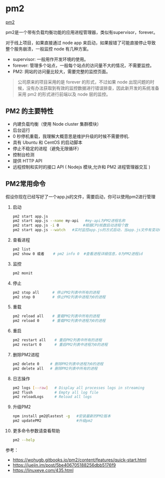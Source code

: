 # pm2

[pm2](https://www.npmjs.com/package/pm2)

pm2是一个带有负载均衡功能的应用进程管理器，类似有supervisor，forever。

对于线上项目，如果直接通过 node app 来启动，如果报错了可能直接停止导致整个服务崩溃，一般监控 node 有几种方案。

- supervisor: 一般用作开发环境的使用。
- forever: 管理多个站点，一般每个站点的访问量不大的情况，不需要监控。
- PM2: 网站的访问量比较大，需要完整的监控页面。

> 公司原来的项目采用的是 forever 的形式，不过如果 node 出现问题的时候，没有办法获取到有效的监控数据进行错误排查，因此新开发的系统准备采用 pm2 的形式进行前端以及 node 层的监控。

## PM2 的主要特性

- 内建负载均衡（使用 Node cluster 集群模块）
- 后台运行
- 0 秒停机重载，我理解大概意思是维护升级的时候不需要停机.
- 具有 Ubuntu 和 CentOS 的启动脚本
- 停止不稳定的进程（避免无限循环）
- 控制台检测
- 提供 HTTP API
- 远程控制和实时的接口 API ( Nodejs 模块,允许和 PM2 进程管理器交互 )

## PM2常用命令

假设你现在已经写好了一个app.js的文件，需要启动，你可以使用pm2进行管理

1. 启动

    ```bash
    pm2 start app.js
    pm2 start app.js --name my-api   #my-api为PM2进程名称
    pm2 start app.js -i 0           #根据CPU核数启动进程个数
    pm2 start app.js --watch   #实时监控app.js的方式启动，当app.js文件有变动时，pm2会自动reload
    ```

2. 查看进程

    ```bash
    pm2 list
    pm2 show 0 或者    # pm2 info 0  #查看进程详细信息，0为PM2进程id
    ```

3. 监控

    ```bash
    pm2 monit
    ```

4. 停止

    ```bash
    pm2 stop all      # 停止PM2列表中所有的进程
    pm2 stop 0        # 停止PM2列表中进程为0的进程
    ```

5. 重载

    ```bash
    pm2 reload all    # 重载PM2列表中所有的进程
    pm2 reload 0      # 重载PM2列表中进程为0的进程
    ```

6. 重启

    ```bash
    pm2 restart all    # 重启PM2列表中所有的进程
    pm2 restart 0      # 重启PM2列表中进程为0的进程
    ```

7. 删除PM2进程

    ```bash
    pm2 delete 0     # 删除PM2列表中进程为0的进程
    pm2 delete all   # 删除PM2列表中所有的进程
    ```

8. 日志操作

    ```bash
    pm2 logs [--raw]   # Display all processes logs in streaming
    pm2 flush          # Empty all log file
    pm2 reloadLogs     # Reload all logs
    ```

9. 升级PM2

    ```bash
    npm install pm2@lastest -g   #安装最新的PM2版本
    pm2 updatePM2                #升级pm2
    ```

10. 更多命令参数请查看帮助

    ```bash
    pm2 --help
    ```

参考：

- https://wohugb.gitbooks.io/pm2/content/features/quick-start.html
- https://juejin.im/post/5be406705188256dbb5176f9
- https://linuxeye.com/435.html
